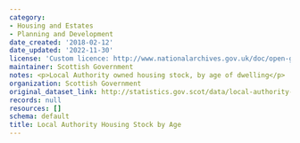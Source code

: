 ```yaml
---
category:
- Housing and Estates
- Planning and Development
date_created: '2018-02-12'
date_updated: '2022-11-30'
license: 'Custom licence: http://www.nationalarchives.gov.uk/doc/open-government-licence/version/3/'
maintainer: Scottish Government
notes: <p>Local Authority owned housing stock, by age of dwelling</p>
organization: Scottish Government
original_dataset_link: http://statistics.gov.scot/data/local-authority-housing-stock-by-age
records: null
resources: []
schema: default
title: Local Authority Housing Stock by Age
---
```

